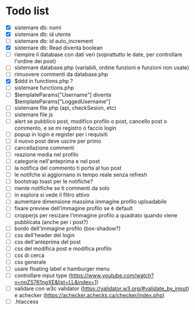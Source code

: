 # Todo list

- [x] sistemare db: nomi
- [x] sistemare db: id utente
- [ ] sistemare db: id auto_increment
- [x] sistemare db: Read diventa boolean
- [ ] riempire il database con dati veri (soprattutto le date, per controllare l'ordine dei post)
- [ ] sistemare database.php (variabili, ordine funzioni e funzioni non usate)
- [ ] rimuovere commenti da database.php
- [x] $ddd in functions.php ?
- [ ] sistemare functions.php
- [ ] $templateParams["Username"] diventa $templateParams["LoggedUsername"]
- [ ] sistemare file php (api, checkSesion, etc)
- [ ] sistemare file js
- [ ] alert se pubblico post, modifico profilo o post, cancello post o commento, e se mi registro o faccio login
- [ ] popup in login e register per i requisiti
- [ ] il nuovo post deve uscire per primo
- [ ] cancellazione commenti
- [ ] reazione media nel profilo
- [ ] categorie nell'anteprima e nel post
- [ ] la notifica del commento ti porta al tuo post
- [ ] le notifche si aggiornano in tempo reale senza refresh
- [ ] bootstrap toast per le notifiche?
- [ ] niente notifiche se ti commenti da solo
- [ ] in esplora si vede il filtro attivo
- [ ] aumentare dimensione massima immagine profilo uploadabile
- [ ] fixare preview dell'immagine profilo se è default
- [ ] cropperjs per resizare l'immagine profilo a quadrato quando viene pubblicata (anche per i post?)
- [ ] bordo dell'immagine profilo (box-shadow?)
- [ ] css dell'header del login
- [ ] css dell'anteprima del post
- [ ] css del modifica post e modifica profilo
- [ ] css di cerca
- [ ] css generale
- [ ] usare floating label e hamburger menu
- [ ] controllare input type (<https://www.youtube.com/watch?v=nnZS761ngXE&list=LL&index=1>)
- [ ] validare con w3c validator (<https://validator.w3.org/#validate_by_input>) e achecker (<https://achecker.achecks.ca/checker/index.php>)
- [ ] .htaccess
